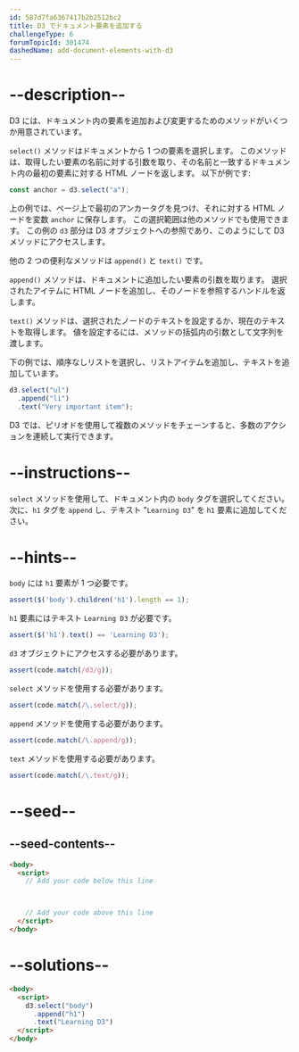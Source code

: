 ```yaml
---
id: 587d7fa6367417b2b2512bc2
title: D3 でドキュメント要素を追加する
challengeType: 6
forumTopicId: 301474
dashedName: add-document-elements-with-d3
---
```


# --description--

D3 には、ドキュメント内の要素を追加および変更するためのメソッドがいくつか用意されています。

`select()` メソッドはドキュメントから 1 つの要素を選択します。 このメソッドは、取得したい要素の名前に対する引数を取り、その名前と一致するドキュメント内の最初の要素に対する HTML ノードを返します。 以下が例です:

```js
const anchor = d3.select("a");
```

上の例では、ページ上で最初のアンカータグを見つけ、それに対する HTML ノードを変数 `anchor` に保存します。 この選択範囲は他のメソッドでも使用できます。 この例の `d3` 部分は D3 オブジェクトへの参照であり、このようにして D3 メソッドにアクセスします。

他の 2 つの便利なメソッドは `append()` と `text()` です。

`append()` メソッドは、ドキュメントに追加したい要素の引数を取ります。 選択されたアイテムに HTML ノードを追加し、そのノードを参照するハンドルを返します。

`text()` メソッドは、選択されたノードのテキストを設定するか、現在のテキストを取得します。 値を設定するには、メソッドの括弧内の引数として文字列を渡します。

下の例では、順序なしリストを選択し、リストアイテムを追加し、テキストを追加しています。

```js
d3.select("ul")
  .append("li")
  .text("Very important item");
```

D3 では、ピリオドを使用して複数のメソッドをチェーンすると、多数のアクションを連続して実行できます。

# --instructions--

`select` メソッドを使用して、ドキュメント内の `body` タグを選択してください。 次に、`h1` タグを `append` し、テキスト "`Learning D3`" を `h1` 要素に追加してください。

# --hints--

`body` には `h1` 要素が 1 つ必要です。

```js
assert($('body').children('h1').length == 1);
```

`h1` 要素にはテキスト `Learning D3` が必要です。

```js
assert($('h1').text() == 'Learning D3');
```

`d3` オブジェクトにアクセスする必要があります。

```js
assert(code.match(/d3/g));
```

`select` メソッドを使用する必要があります。

```js
assert(code.match(/\.select/g));
```

`append` メソッドを使用する必要があります。

```js
assert(code.match(/\.append/g));
```

`text` メソッドを使用する必要があります。

```js
assert(code.match(/\.text/g));
```

# --seed--

## --seed-contents--

```html
<body>
  <script>
    // Add your code below this line



    // Add your code above this line
  </script>
</body>
```

# --solutions--

```html
<body>
  <script>
    d3.select("body")
      .append("h1")
      .text("Learning D3")
  </script>
</body>
```
